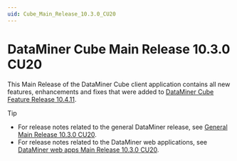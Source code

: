 ```yaml
---
uid: Cube_Main_Release_10.3.0_CU20
---
```


# DataMiner Cube Main Release 10.3.0 CU20

This Main Release of the DataMiner Cube client application contains all new features, enhancements and fixes that were added to [DataMiner Cube Feature Release 10.4.11](xref:Cube_Feature_Release_10.4.11).

> [!TIP]
>
> - For release notes related to the general DataMiner release, see [General Main Release 10.3.0 CU20](xref:General_Main_Release_10.3.0_CU20).
> - For release notes related to the DataMiner web applications, see [DataMiner web apps Main Release 10.3.0 CU20](xref:Web_apps_Main_Release_10.3.0_CU20).
